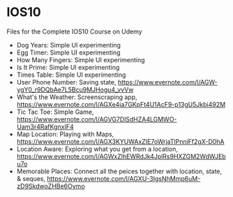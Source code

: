 # IOS10
Files for the Complete IOS10 Course on Udemy
* Dog Years: Simple UI experimenting
* Egg Timer: Simple UI experimenting
* How Many Fingers: Simple UI experimenting
* Is It Prime: Simple UI experimenting
* Times Table: Simple UI experimenting
* User Phone Number: Saving state, https://www.evernote.com/l/AGW-ygY0_r9DQbAe7L5Bcu9MJHogu4_vvVw
* What's the Weather: Screenscraping app, https://www.evernote.com/l/AGXe4ja7GKpFt4U1AcF9-p13gU5Jkbi492M
* Tic Tac Toe: Simple Game, https://www.evernote.com/l/AGVG7DlSdHZA4LGMWO-Uam3r4RafKgnxIF4
* Map Location: Playing with Maps, https://www.evernote.com/l/AGX3KYUWAxZIE7oWrjaTlPnniFf2gX-D0hA
* Location Aware: Exploring what you get from a location, https://www.evernote.com/l/AGWxZlhEWRdJk4JplRs9HXZGM2WdWJEbu7o
* Memorable Places: Connect all the peices together with location, state, & seques, https://www.evernote.com/l/AGXU-3IgsNhMmp6uM-zD9SkdwoZHBe6Oymo
